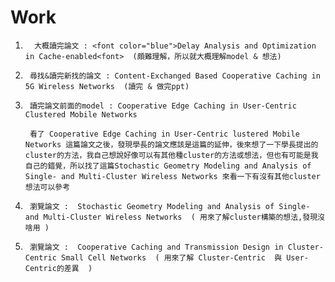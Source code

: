 # Work
1. 
         大概讀完論文 : <font color="blue">Delay Analysis and Optimization in Cache-enabled<font>  (頗難理解，所以就大概理解model & 想法)  

2.  
        尋找&讀完新找的論文 : Content-Exchanged Based Cooperative Caching in 5G Wireless Networks  (讀完 & 做完ppt)

3.  
        讀完論文前面的model : Cooperative Edge Caching in User-Centric Clustered Mobile Networks 

        看了 Cooperative Edge Caching in User-Centric lustered Mobile Networks 這篇論文之後，發現學長的論文應該是這篇的延伸，後來想了一下學長提出的cluster的方法，我自己想說好像可以有其他種cluster的方法或想法，但也有可能是我自己的錯覺，所以找了這篇Stochastic Geometry Modeling and Analysis of Single- and Multi-Cluster Wireless Networks 來看一下有沒有其他cluster想法可以參考
4.
        瀏覽論文 :  Stochastic Geometry Modeling and Analysis of Single- and Multi-Cluster Wireless Networks  ( 用來了解cluster構築的想法,發現沒啥用 )
5.
        瀏覽論文 :  Cooperative Caching and Transmission Design in Cluster-Centric Small Cell Networks  ( 用來了解 Cluster-Centric  與 User-Centric的差異  )